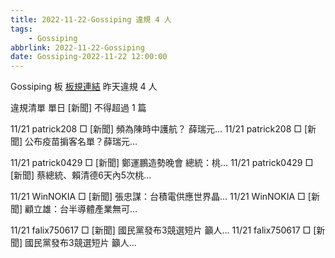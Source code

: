 ```yaml
---
title: 2022-11-22-Gossiping 違規 4 人
tags:
    - Gossiping
abbrlink: 2022-11-22-Gossiping
date: Gossiping-2022-11-22 12:00:00
---
```

Gossiping 板 [板規連結](https://www.ptt.cc/bbs/Gossiping/M.1637425085.A.07D.html)
昨天違規 4 人
<!-- more -->

違規清單
單日 [新聞] 不得超過 1 篇

11/21 patrick208 □ [新聞] 頻為陳時中護航？ 薛瑞元…
11/21 patrick208 □ [新聞] 公布疫苗掮客名單？薛瑞元…

11/21 patrick0429 □ [新聞] 鄭運鵬造勢晚會 總統：桃…
11/21 patrick0429 □ [新聞] 蔡總統、賴清德6天內5次桃…

11/21 WinNOKIA □ [新聞] 張忠謀：台積電供應世界晶…
11/21 WinNOKIA □ [新聞] 顧立雄：台半導體產業無可…

11/21 falix750617 □ [新聞] 國民黨發布3競選短片 籲人…
11/21 falix750617 □ [新聞] 國民黨發布3競選短片 籲人…